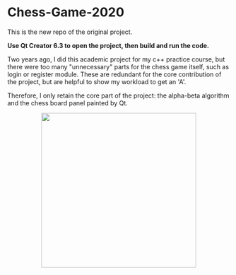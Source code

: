 # Chess-Game-2020
This is the new repo of the original project. 

**Use Qt Creator 6.3 to open the project, then build and run the code.**

Two years ago, I did this academic project for my c++ practice course, but there were too many "unnecessary" parts for the chess game itself, such as login or register module. These are redundant for the core contribution of the project, but are helpful to show my workload to get an 'A'.

Therefore, I only retain the core part of the project: the alpha-beta algorithm and the chess board panel painted by Qt.

<div align=center><img width="350" height="350" src="https://github.com/Kenny-ting/Chess-Game-2020/blob/master/img-for-readme.png"/></div>
